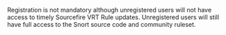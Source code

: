 Registration is not mandatory although unregistered users will not have access to timely Sourcefire VRT Rule updates. Unregistered users will still have full access to the Snort source code and community ruleset.